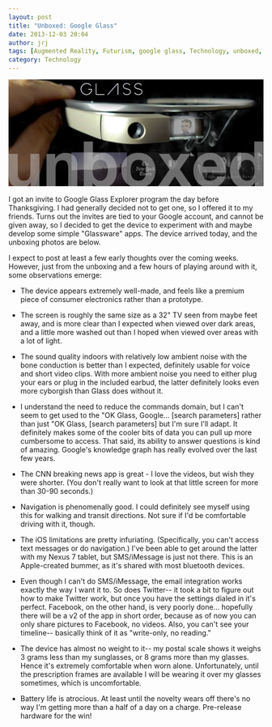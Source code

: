 ```yaml
---
layout: post
title: "Unboxed: Google Glass"
date: 2013-12-03 20:04
author: jrj
tags: [Augmented Reality, Futurism, google glass, Technology, unboxed, Wearable Computing]
category: Technology
---
```


![Google Glass Unboxing](/assets/postheads/google-glass-unboxed.png "Google Glass Unboxing")

I got an invite to Google Glass Explorer program the day before Thanksgiving. I had generally decided not to get one, so I offered it to my friends. Turns out the invites are tied to your Google account, and cannot be given away, so I decided to get the device to experiment with and maybe develop some simple "Glassware" apps. The device arrived today, and the unboxing photos are below. 

<!---
[gallery ids="1412,1413,1414,1415,1416,1417"]
-->

I expect to post at least a few early thoughts over the coming weeks. However, just from the unboxing and a few hours of playing around with it, some observations emerge:

- The device appears extremely well-made, and feels like a premium piece of consumer electronics rather than a prototype.

- The screen is roughly the same size as a 32" TV seen from maybe feet away, and is more clear than I expected when viewed over dark areas, and a little more washed out than I hoped when viewed over areas with a lot of light.

- The sound quality indoors with relatively low ambient noise with the bone conduction is better than I expected, definitely usable for voice and short video clips. With more ambient noise you need to either plug your ears or plug in the included earbud, the latter definitely looks even more cyborgish than Glass does without it.

- I understand the need to reduce the commands domain, but I can't seem to get used to the "OK Glass, Google... [search parameters] rather than just "OK Glass, [search parameters] but I'm sure I'll adapt. It definitely makes some of the cooler bits of data you can pull up more cumbersome to access. That said, its ability to answer questions is kind of amazing. Google's knowledge graph has really evolved over the last few years.

- The CNN breaking news app is great - I love the videos, but wish they were shorter. (You don't really want to look at that little screen for more than 30-90 seconds.)

- Navigation is phenomenally good. I could definitely see myself using this for walking and transit directions. Not sure if I'd be comfortable driving with it, though.

- The iOS limitations are pretty infuriating. (Specifically, you can't access text messages or do navigation.) I've been able to get around the latter with my Nexus 7 tablet, but SMS/iMessage is just not there. This is an Apple-created bummer, as it's shared with most bluetooth devices.

- Even though I can't do SMS/iMessage, the email integration works exactly the way I want it to. So does Twitter-- it took a bit to figure out how to make Twitter work, but once you have the settings dialed in it's perfect. Facebook, on the other hand, is very poorly done... hopefully there will be a v2 of the app in short order, because as of now you can only share pictures to Facebook, no videos. Also, you can't see your timeline-- basically think of it as "write-only, no reading."

- The device has almost no weight to it-- my postal scale shows it weighs 3 grams less than my sunglasses, or 8 grams more than my glasses. Hence it's extremely comfortable when worn alone. Unfortunately, until the prescription frames are available I will be wearing it over my glasses sometimes, which is uncomfortable.

- Battery life is atrocious. At least until the novelty wears off there's no way I'm getting more than a half of a day on a charge. Pre-release hardware for the win!

